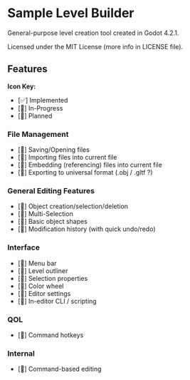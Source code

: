 # Sample Level Builder
General-purpose level creation tool created in Godot 4.2.1.

Licensed under the MIT License (more info in LICENSE file).

## Features
**Icon Key:**
- [✅] Implemented
- [🚧] In-Progress
- [📆] Planned

### File Management
- [📆] Saving/Opening files
- [📆] Importing files into current file
- [📆] Embedding (referencing) files into current file
- [📆] Exporting to universal format (.obj / .gltf ?)

### General Editing Features
- [📆] Object creation/selection/deletion
- [📆] Multi-Selection
- [📆] Basic object shapes
- [📆] Modification history (with quick undo/redo)

### Interface
- [🚧] Menu bar
- [📆] Level outliner
- [📆] Selection properties
- [📆] Color wheel
- [📆] Editor settings
- [📆] In-editor CLI / scripting

### QOL
- [📆] Command hotkeys

### Internal
- [🚧] Command-based editing